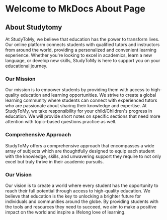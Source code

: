 # Welcome to MkDocs About Page

## About Studytomy

At StudyToMy, we believe that education has the power to transform lives. Our online platform connects students with qualified tutors and instructors from around the world, providing a personalized and convenient learning experience. Whether you're looking to excel in academics, learn a new language, or develop new skills, StudyToMy is here to support you on your educational journey.

### Our Mission

Our mission is to empower students by providing them with access to high-quality education and learning opportunities. We strive to create a global learning community where students can connect with experienced tutors who are passionate about sharing their knowledge and expertise. At StudyToMy, we take responsibility for your child/Children's progress in education. We will provide short notes on specific sections that need more attention with topic-based questions practice as well.

### Comprehensive Approach

StudyToMy offers a comprehensive approach that encompasses a wide array of subjects which are thoughtfully designed to equip each student with the knowledge, skills, and unwavering support they require to not only excel but truly thrive in their academic pursuits. 

### Our Vision

Our vision is to create a world where every student has the opportunity to reach their full potential through access to high-quality education. We believe that education is the key to unlocking a brighter future for individuals and communities around the globe. By providing students with the tools and resources they need to succeed, we aim to make a positive impact on the world and inspire a lifelong love of learning.
